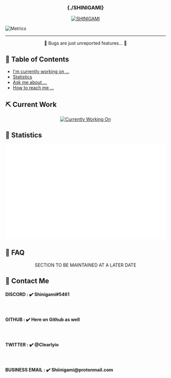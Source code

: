 <h3 align="center">{./SHINIGAMI}</h3>
<p align="center">
  <a href="" rel="noopener">
 <img width=200px height=200px src="https://cdn.discordapp.com/attachments/821973712839639052/821973747765608508/hiclipart.com.png" alt="SHINIGAMI"></a>
</p>

 ![Metrics](https://metrics.lecoq.io/ioShinigami?template=terminal&isocalendar=1&languages=1&introduction=1&stars=1&people=1&followup=1&lines=1&projects=1&activity=1&achievements=1&isocalendar.duration=half-year&languages.limit=8&languages.sections=most-used&languages.colors=github&languages.threshold=0%25&languages.indepth=false&languages.recent.load=300&languages.recent.days=14&introduction.title=true&stars.limit=4&people.limit=24&people.size=28&people.types=followers%2C%20following&people.identicons=false&people.shuffle=false&followup.sections=repositories&projects.limit=4&projects.descriptions=false&activity.limit=5&activity.load=300&activity.days=14&activity.filter=all&activity.visibility=all&activity.timestamps=false&achievements.threshold=C&achievements.secrets=true&achievements.limit=0&config.timezone=America%2FLos_Angeles)

---

<p align="center"> 🤖 Bugs are just unreported features... 🤖
    <br> 
</p>

## 📝 Table of Contents

- [I'm currently working on ...](#current_work)
- [Statistics](#stats)
- [Ask me about ...](#faq)
- [How to reach me ...](#contact)

## ⛏️ Current Work <a name = "current_work"></a>
<p align="center">
  <a href="" rel="noopener">
 <img  src="https://i.imgur.com/37KtQYB.png" alt="Currently Working On"></a>
</p>

## 🏁 Statistics <a name = "stats"></a>
<p align="center">
  <a href="" rel="noopener">
 <img  src="https://raw.githubusercontent.com/ioShinigami/github-stats/ca31145536262e91905382603fd5ba4a456dee23/generated/languages.svg" alt="Languages"></a>
</p>

## 🎈 FAQ <a name = "faq"></a>

<p align="center">
SECTION TO BE MAINTAINED AT A LATER DATE
    <br> 
</p>


## 💭 Contact Me <a name = "contact"></a>

<p align="center">
<h4> DISCORD : ✔️ Shinigami#5461 </h4>
  <br> 
<h4> GITHUB : ✔️ Here on Github as well </h4>
  <br> 
<h4> TWITTER : ✔️ @Clearlyio </h4>
  <br> 
<h4> BUSINESS EMAIL : ✔️ Shiinigami@protonmail.com </h4>
    <br> 
</p>




